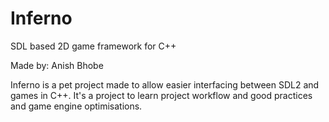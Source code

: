 # Inferno
SDL based 2D game framework for C++

Made by:
Anish Bhobe

Inferno is a pet project made to allow easier interfacing between SDL2 and games in C++.
It's a project to learn project workflow and good practices and game engine optimisations.
